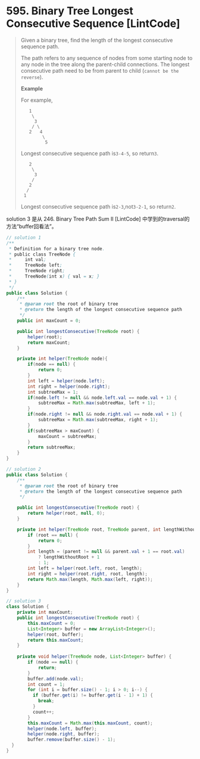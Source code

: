 # 595. Binary Tree Longest Consecutive Sequence \[LintCode\]

> Given a binary tree, find the length of the longest consecutive sequence path.
>
> The path refers to any sequence of nodes from some starting node to any node in the tree along the parent-child connections. The longest consecutive path need to be from parent to child \(`cannot be the reverse`\).
>
> **Example**
>
> For example,
>
> ```
>    1
>     \
>      3
>     / \
>    2   4
>         \
>          5
> ```
>
> Longest consecutive sequence path is`3-4-5`, so return`3`.
>
> ```
>    2
>     \
>      3
>     / 
>    2    
>   / 
>  1
> ```
>
> Longest consecutive sequence path is`2-3`,not`3-2-1`, so return`2`.

solution 3 是从 246. Binary Tree Path Sum II \[LintCode\] 中学到的traversal的方法“buffer回看法”。

```java
// solution 1
/**
 * Definition for a binary tree node.
 * public class TreeNode {
 *     int val;
 *     TreeNode left;
 *     TreeNode right;
 *     TreeNode(int x) { val = x; }
 * }
 */
public class Solution {
    /**
     * @param root the root of binary tree
     * @return the length of the longest consecutive sequence path
     */
    public int maxCount = 0;

    public int longestConsecutive(TreeNode root) {
        helper(root);
        return maxCount;
    }

    private int helper(TreeNode node){
        if(node == null) {
            return 0;
        }
        int left = helper(node.left);
        int right = helper(node.right);
        int subtreeMax = 1;
        if(node.left != null && node.left.val == node.val + 1) {
            subtreeMax = Math.max(subtreeMax, left + 1);
        }
        if(node.right != null && node.right.val == node.val + 1) {
            subtreeMax = Math.max(subtreeMax, right + 1);
        }
        if(subtreeMax > maxCount) {
            maxCount = subtreeMax;
        }
        return subtreeMax;
    }
}

// solution 2
public class Solution {
    /**
     * @param root the root of binary tree
     * @return the length of the longest consecutive sequence path
     */

    public int longestConsecutive(TreeNode root) {
        return helper(root, null, 0);
    }

    private int helper(TreeNode root, TreeNode parent, int lengthWithoutRoot) {
        if (root == null) {
            return 0;
        }
        int length = (parent != null && parent.val + 1 == root.val)
            ? lengthWithoutRoot + 1
            : 1;
        int left = helper(root.left, root, length);
        int right = helper(root.right, root, length);
        return Math.max(length, Math.max(left, right));
    }
}

// solution 3
class Solution {
    private int maxCount;
    public int longestConsecutive(TreeNode root) {
        this.maxCount = 0;
        List<Integer> buffer = new ArrayList<Integer>();
        helper(root, buffer);
        return this.maxCount;
    }
    
    private void helper(TreeNode node, List<Integer> buffer) {
        if (node == null) {
            return;
        }
        buffer.add(node.val);
        int count = 1;
        for (int i = buffer.size() - 1; i > 0; i--) {
          if (buffer.get(i) != buffer.get(i - 1) + 1) {
            break;
          } 
          count++;
        }
        this.maxCount = Math.max(this.maxCount, count);
        helper(node.left, buffer);
        helper(node.right, buffer);
        buffer.remove(buffer.size() - 1);
  }
}
```



